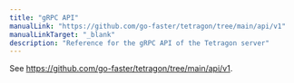 ```yaml
---
title: "gRPC API"
manualLink: "https://github.com/go-faster/tetragon/tree/main/api/v1"
manualLinkTarget: "_blank"
description: "Reference for the gRPC API of the Tetragon server"
---
```


See https://github.com/go-faster/tetragon/tree/main/api/v1.

